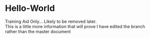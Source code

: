 # Hello-World
Training Aid Only... Likely to be removed later.  
This is a little more information that will prove I have edited the branch rather than the master document
